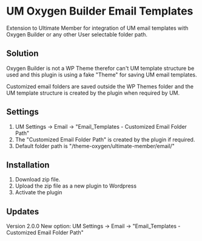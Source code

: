 # UM Oxygen Builder Email Templates
Extension to Ultimate Member for integration of UM email templates with Oxygen Builder or any other User selectable folder path.

## Solution
Oxygen Builder is not a WP Theme therefor can't UM template structure be used and this plugin is using a fake "Theme" for saving UM email templates.

Customized email folders are saved outside the WP Themes folder and the UM template structure is created by the plugin when required by UM.

## Settings
1. UM Settings -> Email -> "Email_Templates - Customized Email Folder Path"
2. The "Customized Email Folder Path" is created by the plugin if required.
3. Default folder path is "/theme-oxygen/ultimate-member/email/"

## Installation
1. Download zip file. 
2. Upload the zip file as a new plugin to Wordpress
3. Activate the plugin

## Updates
Version 2.0.0 New option: UM Settings -> Email -> "Email_Templates - Customized Email Folder Path"
